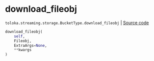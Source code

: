 # download_fileobj
`toloka.streaming.storage.BucketType.download_fileobj` | [Source code](https://github.com/Toloka/toloka-kit/blob/v1.2.0.post1/src/streaming/storage.py#L152)

```python
download_fileobj(
    self,
    Fileobj,
    ExtraArgs=None,
    **kwargs
)
```

